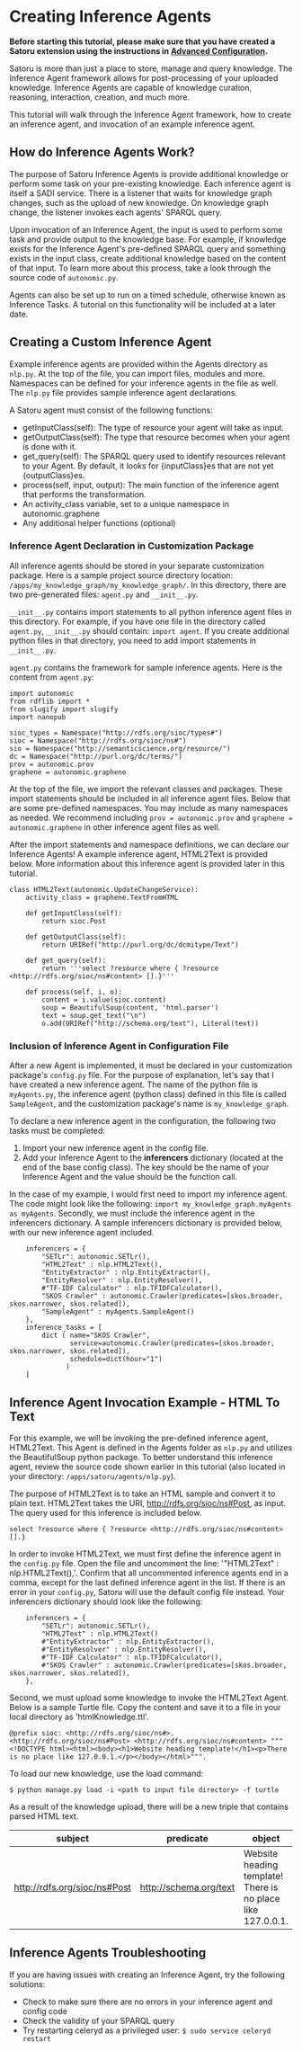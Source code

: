 # Creating Inference Agents

**Before starting this tutorial, please make sure that you have created a Satoru extension using the instructions in [Advanced Configuration](https://tetherless-world.github.io/satoru/configuration).**

Satoru is more than just a place to store, manage and query knowledge. The Inference Agent framework allows for post-processing of your uploaded knowledge. Inference Agents are capable of knowledge curation, reasoning, interaction, creation, and much more. 

This tutorial will walk through the Inference Agent framework, how to create an inference agent, and invocation of an example inference agent.


## How do Inference Agents Work?

The purpose of Satoru Inference Agents is provide additional knowledge or perform some task on your pre-existing knowledge. Each inference agent is itself a SADI service. There is a listener that waits for knowledge graph changes, such as the upload of new knowledge. On knowledge graph change, the listener invokes each agents' SPARQL query.

Upon invocation of an Inference Agent, the input is used to perform some task and provide output to the knowledge base. For example, if knowledge exists for the Inference Agent's pre-defined SPARQL query and something exists in the input class, create additional knowledge based on the content of that input. To learn more about this process, take a look through the source code of `autonomic.py`.

Agents can also be set up to run on a timed schedule, otherwise known as Inference Tasks. A tutorial on this functionality will be included at a later date.


## Creating a Custom Inference Agent

Example inference agents are provided within the Agents directory as `nlp.py`. At the top of the file, you can import files, modules and more. Namespaces can be defined for your inference agents in the file as well. The `nlp.py` file provides sample inference agent declarations.

A Satoru agent must consist of the following functions:
- getInputClass(self): The type of resource your agent will take as input.
- getOutputClass(self): The type that resource becomes when your agent is done with it.
- get_query(self): The SPARQL query used to identify resources relevant to your Agent. By default, it looks for {inputClass}es that are not yet {outputClass}es.
- process(self, input, output): The main function of the inference agent that performs the transformation.
- An activity_class variable, set to a unique namespace in autonomic.graphene
- Any additional helper functions (optional)

### Inference Agent Declaration in Customization Package

All inference agents should be stored in your separate customization package. Here is a sample project source directory location: `/apps/my_knowledge_graph/my_knowledge_graph/`. In this directory, there are two pre-generated files: `agent.py` and `__init__.py`.

`__init__.py` contains import statements to all python inference agent files in this directory. For example, if you have one file in the directory called `agent.py`, `__init__.py` should contain: `import agent`. If you create additional python files in that directory, you need to add import statements in `__init__.py`.

`agent.py` contains the framework for sample inference agents. Here is the content from `agent.py`:

```
import autonomic
from rdflib import *
from slugify import slugify
import nanopub

sioc_types = Namespace("http://rdfs.org/sioc/types#")
sioc = Namespace("http://rdfs.org/sioc/ns#")
sio = Namespace("http://semanticscience.org/resource/")
dc = Namespace("http://purl.org/dc/terms/")
prov = autonomic.prov
graphene = autonomic.graphene
```

At the top of the file, we import the relevant classes and packages. These import statements should be included in all inference agent files. Below that are some pre-defined namespaces. You may include as many namespaces as needed. We recommend including `prov = autonomic.prov` and `graphene = autonomic.graphene` in other inference agent files as well.

After the import statements and namespace definitions, we can declare our Inference Agents! A example inference agent, HTML2Text is provided below. More information about this inference agent is provided later in this tutorial.

```
class HTML2Text(autonomic.UpdateChangeService):
    activity_class = graphene.TextFromHTML
    
    def getInputClass(self):
        return sioc.Post

    def getOutputClass(self):
        return URIRef("http://purl.org/dc/dcmitype/Text")

    def get_query(self):
        return '''select ?resource where { ?resource <http://rdfs.org/sioc/ns#content> [].}'''

    def process(self, i, o):
        content = i.value(sioc.content)
        soup = BeautifulSoup(content, 'html.parser')
        text = soup.get_text("\n")
        o.add(URIRef("http://schema.org/text"), Literal(text))
```


### Inclusion of Inference Agent in Configuration File

After a new Agent is implemented, it must be declared in your customization package's `config.py` file. For the purpose of explanation, let's say that I have created a new inference agent. The name of the python file is `myAgents.py`, the inference agent (python class) defined in this file is called `SampleAgent`, and the customization package's name is `my_knowledge_graph`.

To declare a new inference agent in the configuration, the following two tasks must be completed:
1) Import your new inference agent in the config file.
2) Add your Inference Agent to the **inferencers** dictionary (located at the end of the base config class). The key should be the name of your Inference Agent and the value should be the function call.

In the case of my example, I would first need to import my inference agent. The code might look like the following:
`import my_knowledge_graph.myAgents as myAgents`. Secondly, we must include the inference agent in the inferencers dictionary. A sample inferencers dictionary is provided below, with our new inference agent included.

```
    inferencers = {
        "SETLr": autonomic.SETLr(),
        "HTML2Text" : nlp.HTML2Text(),
        "EntityExtractor" : nlp.EntityExtractor(),
        "EntityResolver" : nlp.EntityResolver(),
		#"TF-IDF Calculator" : nlp.TFIDFCalculator(),
        "SKOS Crawler" : autonomic.Crawler(predicates=[skos.broader, skos.narrower, skos.related]),
        "SampleAgent" : myAgents.SampleAgent()
    },
    inference_tasks = [
        dict ( name="SKOS Crawler",
               service=autonomic.Crawler(predicates=[skos.broader, skos.narrower, skos.related]),
               schedule=dict(hour="1")
              )
    ]
```

## Inference Agent Invocation Example - HTML To Text

For this example, we will be invoking the pre-defined inference agent, HTML2Text. This Agent is defined in the Agents folder as `nlp.py` and utilizes the BeautifulSoup python package. To better understand this inference agent, review the source code shown earlier in this tutorial (also located in your directory: `/apps/satoru/agents/nlp.py`).

The purpose of HTML2Text is to take an HTML sample and convert it to plain text. HTML2Text takes the URI, <http://rdfs.org/sioc/ns#Post>, as input. The query used for this inference is included below.
```
select ?resource where { ?resource <http://rdfs.org/sioc/ns#content> [].}
```

In order to invoke HTML2Text, we must first define the inference agent in the `config.py` file. Open the file and uncomment the line: '"HTML2Text" : nlp.HTML2Text(),'. Confirm that all uncommented inference agents end in a comma, except for the last defined inference agent in the list. If there is an error in your `config.py`, Satoru will use the default config file instead. Your inferencers dictionary should look like the following:

```
    inferencers = {
        "SETLr": autonomic.SETLr(),
        "HTML2Text" : nlp.HTML2Text()
        #"EntityExtractor" : nlp.EntityExtractor(),
        #"EntityResolver" : nlp.EntityResolver(),
		#"TF-IDF Calculator" : nlp.TFIDFCalculator(),
        #"SKOS Crawler" : autonomic.Crawler(predicates=[skos.broader, skos.narrower, skos.related]),
    },
```

Second, we must upload some knowledge to invoke the HTML2Text Agent. Below is a sample Turtle file. Copy the content and save it to a file in your local directory as 'htmlKnowledge.ttl'.

```
@prefix sioc: <http://rdfs.org/sioc/ns#>.
<http://rdfs.org/sioc/ns#Post> <http://rdfs.org/sioc/ns#content> """<!DOCTYPE html><html><body><h1>Website heading template!</h1><p>There is no place like 127.0.0.1.</p></body></html>""".
```

To load our new knowledge, use the load command:
```
$ python manage.py load -i <path to input file directory> -f turtle
```

As a result of the knowledge upload, there will be a new triple that contains parsed HTML text.

| subject                      | predicate              | object                                                      |
|------------------------------|------------------------|-------------------------------------------------------------|
| http://rdfs.org/sioc/ns#Post | http://schema.org/text | Website heading template! There is no place like 127.0.0.1. |


## Inference Agents Troubleshooting

If you are having issues with creating an Inference Agent, try the following solutions:
- Check to make sure there are no errors in your inference agent and config code
- Check the validity of your SPARQL query
- Try restarting celeryd as a privileged user: `$ sudo service celeryd restart`